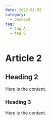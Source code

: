 ```yaml
---
date: 2022-01-02
category:
  - backend
tag:
  - tag A
  - tag B
---
```


# Article 2

## Heading 2

Here is the content.

### Heading 3

Here is the content.
